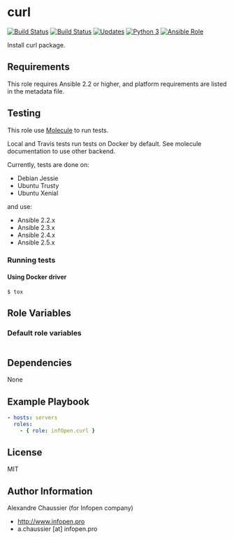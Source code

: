 # curl

[![Build Status](https://img.shields.io/travis/infOpen/ansible-role-curl/master.svg?label=travis_master)](https://travis-ci.org/infOpen/ansible-role-curl)
[![Build Status](https://img.shields.io/travis/infOpen/ansible-role-curl/develop.svg?label=travis_develop)](https://travis-ci.org/infOpen/ansible-role-curl)
[![Updates](https://pyup.io/repos/github/infOpen/ansible-role-curl/shield.svg)](https://pyup.io/repos/github/infOpen/ansible-role-curl/)
[![Python 3](https://pyup.io/repos/github/infOpen/ansible-role-curl/python-3-shield.svg)](https://pyup.io/repos/github/infOpen/ansible-role-curl/)
[![Ansible Role](https://img.shields.io/ansible/role/25442.svg)](https://galaxy.ansible.com/infOpen/curl/)

Install curl package.

## Requirements

This role requires Ansible 2.2 or higher,
and platform requirements are listed in the metadata file.

## Testing

This role use [Molecule](https://github.com/metacloud/molecule/) to run tests.

Local and Travis tests run tests on Docker by default.
See molecule documentation to use other backend.

Currently, tests are done on:
- Debian Jessie
- Ubuntu Trusty
- Ubuntu Xenial

and use:
- Ansible 2.2.x
- Ansible 2.3.x
- Ansible 2.4.x
- Ansible 2.5.x

### Running tests

#### Using Docker driver

```
$ tox
```

## Role Variables

### Default role variables

``` yaml
```

## Dependencies

None

## Example Playbook

``` yaml
- hosts: servers
  roles:
    - { role: infOpen.curl }
```

## License

MIT

## Author Information

Alexandre Chaussier (for Infopen company)
- http://www.infopen.pro
- a.chaussier [at] infopen.pro
